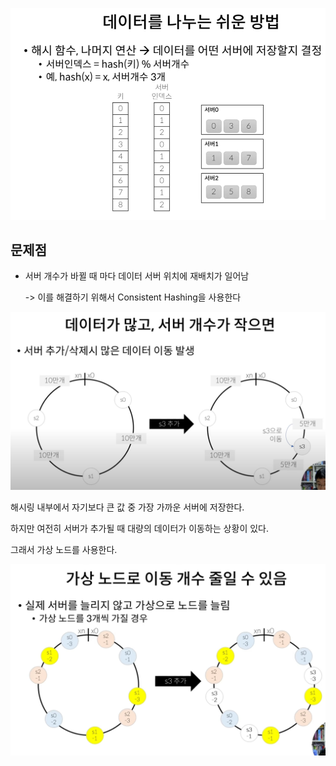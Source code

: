 ![image-20230504110646135](images/image-20230504110646135.png)



## 문제점

- 서버 개수가 바뀔 때 마다 데이터 서버 위치에 재배치가 일어남

  -> 이를 해결하기 위해서 Consistent Hashing을 사용한다



![image-20230504111113215](images/image-20230504111113215.png)

해시링 내부에서 자기보다 큰 값 중 가장 가까운 서버에 저장한다.

하지만 여전히 서버가 추가될 때 대량의 데이터가 이동하는 상황이 있다.

그래서 가상 노드를 사용한다.



![image-20230504111249361](images/image-20230504111249361.png)